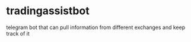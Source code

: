 # tradingassistbot
telegram bot that can pull information from different exchanges and keep track of it
